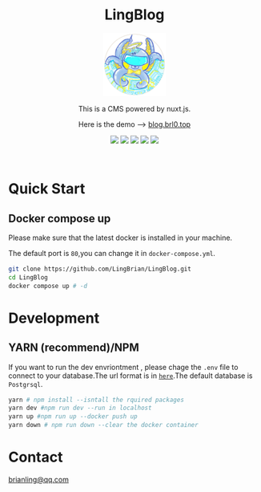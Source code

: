 <div align="center">

# LingBlog


<img src="./public/img/logo.png" style="width:25%;">

This is a CMS powered by nuxt.js.

 Here is the demo --> [blog.brl0.top](https://blog.brl0.top)

![](https://img.shields.io/badge/NuxtJs-3.9.3-informational?style=flat&logo=nuxtdotjs&logoColor=2bbc8a&color=2bbc8a)
![](https://img.shields.io/badge/Vue-3.4.14-informational?style=flat&logo=vuedotjs&logoColor=2bbc8a&color=2bbc8a)
![](https://img.shields.io/badge/Typescript--informational?style=white&logo=Typescript&logoColor=white&color=white)
![](https://img.shields.io/badge/Typescript-5.9.1-informational?style=white&logo=Prisma&logoColor=#2D3748&color=blue)
![](https://img.shields.io/badge/Yarn-1.22.22-informational?style=white&logo=Yarn&logoColor=white&color=blue)

<br>

<div align="left">

# Quick Start  


## Docker compose up

Please make sure that the latest docker is installed in your machine.

The default port is ```80```,you can change it in ```docker-compose.yml```.

```bash
git clone https://github.com/LingBrian/LingBlog.git
cd LingBlog
docker compose up # -d
```

# Development

## YARN (recommend)/NPM 

If you want to run the dev envriontment , please chage the ```.env``` file to connect to your database.The url format is in [```here```](https://www.prisma.io/docs/orm/reference/connection-urls).The default database is ```Postgrsql```.

```bash
yarn # npm install --isntall the rquired packages
yarn dev #npm run dev --run in localhost
yarn up #npm run up --docker push up
yarn down # npm run down --clear the docker container
```

# Contact

  brianling@qq.com
</div>

</div>
